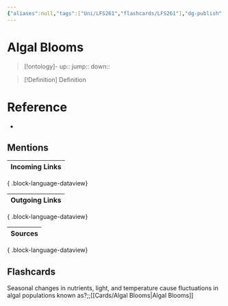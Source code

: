 ```yaml
---
{"aliases":null,"tags":["Uni/LFS261","flashcards/LFS261"],"dg-publish":true,"permalink":"/cards/algal-blooms/","dgPassFrontmatter":true}
---
```


# Algal Blooms

> [!ontology]-
> up:: 
> jump:: 
> down:: 

> [!Definition] Definition
> 

# Reference
- 

## Mentions

| Incoming Links |
| -------------- |

{ .block-language-dataview}

| Outgoing Links |
| -------------- |

{ .block-language-dataview}

| Sources |
| ------- |

{ .block-language-dataview}

## Flashcards 

Seasonal changes in nutrients, light, and temperature cause fluctuations in algal populations known as?;;[[Cards/Algal Blooms\|Algal Blooms]]
<!--SR:!2024-05-16,1,230-->